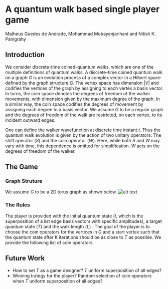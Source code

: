 # A quantum walk based single player game
Matheus Guedes de Andrade, Mohammad Mobayenjarihani and Nitish K. Panigrahy
## Introduction
We consider discrete-time coined-quantum walks, which are one of the multiple definitions of quantum walks. A discrete-time coined quantum walk on a graph *G* is an evolution process of a complex vector in a Hilbert space defined by the graph structure *G*. The vertex space has dimension $|V|$ and codifies the vertices of the graph by assigning to each vertex a basis vector. In turns, the coin space denotes the degrees of freedom of the walker movements, with dimension given by the maximum degree of the graph. In a similar way, the coin space codifies the degrees of movement by assigning each degree to a basis vector. We assume *G* to be a regular graph and the degrees of freedom of the walk are restricted, on each vertex, to its incident outward edges. 

One can define the walker wavefunction at discrete time instant *t*. Thus the quantum walk evolution is given by the action of two unitary operators: The shift operator (*S*) and the coin operator (*W*). Here, while both *S* and *W* may vary with time, this dependence is omitted for simplification. *W* acts on the degrees of freedom of the walker.

## The Game
### Graph Struture
We assume *G* to be a 2D torus graph as shown below.
![alt text](https://github.com/npani/2021_EntanglementX/blob/[branch]/image.jpg?raw=true)

### The Rules
The player is provided with the initial quantum state (*I*, which is the superposition of a list edge basis vectors with specific amplitudes), a target quantum state (*T*) and the walk length (*L*) . The goal of the player is to choose the coin operators for the vertices in *G* and a start vertex such that the quantum state after K iterations should be as close to *T* as possible. We provide the following list of coin operators.


## Future Work
- How to set *T* as a game designer? *T* uniform superposition of all edges?
- Winning trategy for the player? Random selection of coin operators when *T* uniform superposition of all edges?
